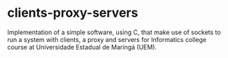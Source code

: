 # clients-proxy-servers
Implementation of a simple software, using C, that make use of sockets to run a system with clients, a proxy and servers for Informatics college course at Universidade Estadual de Maringá (UEM).
